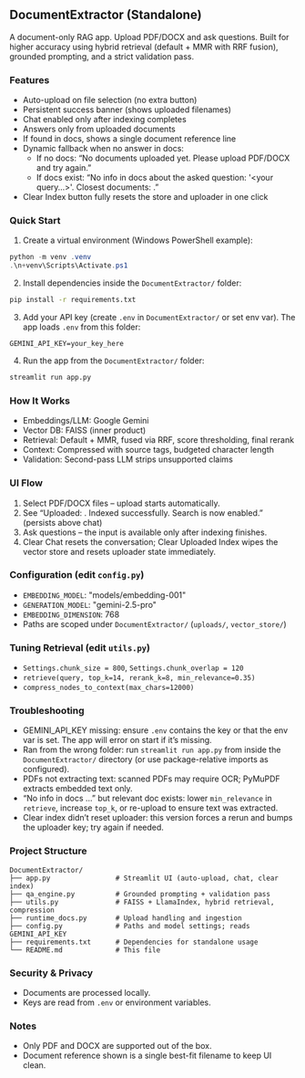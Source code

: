 ## DocumentExtractor (Standalone)

A document-only RAG app. Upload PDF/DOCX and ask questions. Built for higher accuracy using hybrid retrieval (default + MMR with RRF fusion), grounded prompting, and a strict validation pass.

### Features
- Auto-upload on file selection (no extra button)
- Persistent success banner (shows uploaded filenames)
- Chat enabled only after indexing completes
- Answers only from uploaded documents
- If found in docs, shows a single document reference line
- Dynamic fallback when no answer in docs:
  - If no docs: “No documents uploaded yet. Please upload PDF/DOCX and try again.”
  - If docs exist: “No info in docs about the asked question: '<your query…>'. Closest documents: <doc names>.”
- Clear Index button fully resets the store and uploader in one click

### Quick Start

1) Create a virtual environment (Windows PowerShell example):
```powershell
python -m venv .venv
.\n+venv\Scripts\Activate.ps1
```

2) Install dependencies inside the `DocumentExtractor/` folder:
```bash
pip install -r requirements.txt
```

3) Add your API key (create `.env` in `DocumentExtractor/` or set env var). The app loads `.env` from this folder:
```env
GEMINI_API_KEY=your_key_here
```

4) Run the app from the `DocumentExtractor/` folder:
```bash
streamlit run app.py
```

### How It Works
- Embeddings/LLM: Google Gemini
- Vector DB: FAISS (inner product)
- Retrieval: Default + MMR, fused via RRF, score thresholding, final rerank
- Context: Compressed with source tags, budgeted character length
- Validation: Second-pass LLM strips unsupported claims

### UI Flow
1) Select PDF/DOCX files – upload starts automatically.
2) See “Uploaded: <filenames>. Indexed successfully. Search is now enabled.” (persists above chat)
3) Ask questions – the input is available only after indexing finishes.
4) Clear Chat resets the conversation; Clear Uploaded Index wipes the vector store and resets uploader state immediately.

### Configuration (edit `config.py`)
- `EMBEDDING_MODEL`: "models/embedding-001"
- `GENERATION_MODEL`: "gemini-2.5-pro"
- `EMBEDDING_DIMENSION`: 768
- Paths are scoped under `DocumentExtractor/` (`uploads/`, `vector_store/`)

### Tuning Retrieval (edit `utils.py`)
- `Settings.chunk_size = 800`, `Settings.chunk_overlap = 120`
- `retrieve(query, top_k=14, rerank_k=8, min_relevance=0.35)`
- `compress_nodes_to_context(max_chars=12000)`

### Troubleshooting
- GEMINI_API_KEY missing: ensure `.env` contains the key or that the env var is set. The app will error on start if it’s missing.
- Ran from the wrong folder: run `streamlit run app.py` from inside the `DocumentExtractor/` directory (or use package-relative imports as configured).
- PDFs not extracting text: scanned PDFs may require OCR; PyMuPDF extracts embedded text only.
- “No info in docs …” but relevant doc exists: lower `min_relevance` in `retrieve`, increase `top_k`, or re-upload to ensure text was extracted.
- Clear index didn’t reset uploader: this version forces a rerun and bumps the uploader key; try again if needed.

### Project Structure
```
DocumentExtractor/
├── app.py                # Streamlit UI (auto-upload, chat, clear index)
├── qa_engine.py          # Grounded prompting + validation pass
├── utils.py              # FAISS + LlamaIndex, hybrid retrieval, compression
├── runtime_docs.py       # Upload handling and ingestion
├── config.py             # Paths and model settings; reads GEMINI_API_KEY
├── requirements.txt      # Dependencies for standalone usage
└── README.md             # This file
```

### Security & Privacy
- Documents are processed locally.
- Keys are read from `.env` or environment variables.

### Notes
- Only PDF and DOCX are supported out of the box.
- Document reference shown is a single best-fit filename to keep UI clean.



